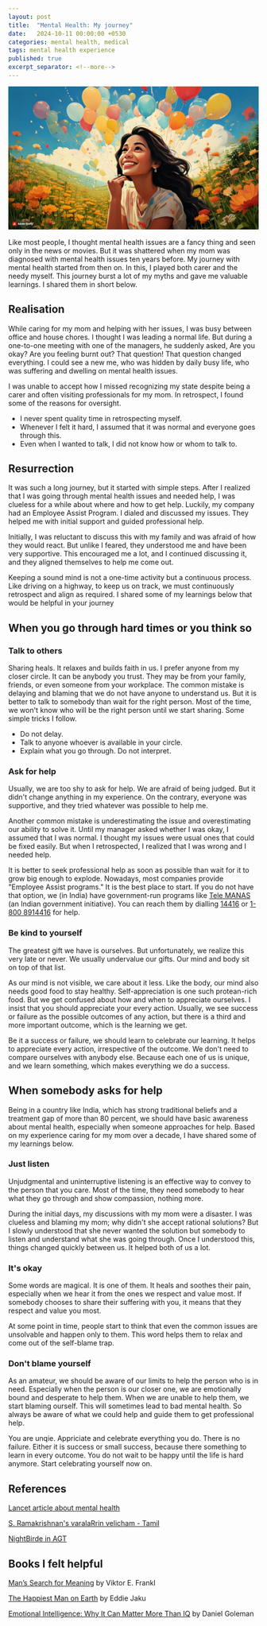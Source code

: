 ```yaml
---
layout: post
title:  "Mental Health: My journey"
date:   2024-10-11 00:00:00 +0530
categories: mental health, medical
tags: mental health experience
published: true
excerpt_separator: <!--more-->
---
```

<img src="/assets/images/mental-health-enter-new-world.jpg" title= "A person entering into a beautiful world">

Like most people, I thought mental health issues are a fancy thing and seen only in the news or movies. But it was shattered when my mom was diagnosed with mental health issues ten years before. My journey with mental health started from then on. In this, I played both carer and the needy myself. This journey burst a lot of my myths and gave me valuable learnings. I shared them in short below.

<!--more-->

## Realisation
While caring for my mom and helping with her issues, I was busy between office and house chores. I thought I was leading a normal life. But during a one-to-one meeting with one of the managers, he suddenly asked, Are you okay? Are you feeling burnt out? That question! That question changed everything. I could see a new me, who was hidden by daily busy life, who was suffering and dwelling on mental health issues.

I was unable to accept how I missed recognizing my state despite being a carer and often visiting professionals for my mom. In retrospect, I found some of the reasons for oversight.

* I never spent quality time in retrospecting myself.
* Whenever I felt it hard, I assumed that it was normal and everyone goes through this.
* Even when I wanted to talk, I did not know how or whom to talk to.

## Resurrection
It was such a long journey, but it started with simple steps. After I realized that I was going through mental health issues and needed help, I was clueless for a while about where and how to get help. Luckily, my company had an Employee Assist Program. I dialed and discussed my issues. They helped me with initial support and guided professional help.

Initially, I was reluctant to discuss this with my family and was afraid of how they would react. But unlike I feared, they understood me and have been very supportive. This encouraged me a lot, and I continued discussing it, and they aligned themselves to help me come out.

Keeping a sound mind is not a one-time activity but a continuous process. Like driving on a highway, to keep us on track, we must continuously retrospect and align as required. I shared some of my learnings below that would be helpful in your journey

## When you go through hard times or you think so
### Talk to others
Sharing heals. It relaxes and builds faith in us. I prefer anyone from my closer circle. It can be anybody you trust. They may be from your family, friends, or even someone from your workplace. The common mistake is delaying and blaming that we do not have anyone to understand us. But it is better to talk to somebody than wait for the right person. Most of the time, we won't know who will be the right person until we start sharing. Some simple tricks I follow.

* Do not delay.
* Talk to anyone whoever is available in your circle.
* Explain what you go through. Do not interpret.

### Ask for help
Usually, we are too shy to ask for help. We are afraid of being judged. But it didn't change anything in my experience. On the contrary, everyone was supportive, and they tried whatever was possible to help me.

Another common mistake is underestimating the issue and overestimating our ability to solve it. Until my manager asked whether I was okay, I assumed that I was normal. I thought my issues were usual ones that could be fixed easily. But when I retrospected, I realized that I was wrong and I needed help.

It is better to seek professional help as soon as possible than wait for it to grow big enough to explode. Nowadays, most companies provide "Employee Assist programs." It is the best place to start. If you do not have that option, we (in India) have government-run programs like [Tele MANAS](https://telemanas.mohfw.gov.in/home) (an Indian government initiative). You can reach them by dialling [14416](tel:14416) or [1-800 8914416](tel:18008914416) for help.

### Be kind to yourself
The greatest gift we have is ourselves. But unfortunately, we realize this very late or never. We usually undervalue our gifts. Our mind and body sit on top of that list.

As our mind is not visible, we care about it less. Like the body, our mind also needs good food to stay healthy. Self-appreciation is one such protean-rich food. But we get confused about how and when to appreciate ourselves. I insist that you should appreciate your every action. Usually, we see success or failure as the possible outcomes of any action, but there is a third and more important outcome, which is the learning we get.

Be it a success or failure, we should learn to celebrate our learning. It helps to appreciate every action, irrespective of the outcome. We don't need to compare ourselves with anybody else. Because each one of us is unique, and we learn something, which makes everything we do a success.

## When somebody asks for help
Being in a country like India, which has strong traditional beliefs and a treatment gap of more than 80 percent, we should have basic awareness about mental health, especially when someone approaches for help. Based on my experience caring for my mom over a decade, I have shared some of my learnings below.

### Just listen
Unjudgmental and uninterruptive listening is an effective way to convey to the person that you care. Most of the time, they need somebody to hear what they go through and show compassion, nothing more.

During the initial days, my discussions with my mom were a disaster. I was clueless and blaming my mom; why didn't she accept rational solutions? But I slowly understood that she never wanted the solution but somebody to listen and understand what she was going through. Once I understood this, things changed quickly between us. It helped both of us a lot.

### It's okay
Some words are magical. It is one of them. It heals and soothes their pain, especially when we hear it from the ones we respect and value most. If somebody chooses to share their suffering with you, it means that they respect and value you most.

At some point in time, people start to think that even the common issues are unsolvable and happen only to them. This word helps them to relax and come out of the self-blame trap.

### Don't blame yourself
As an amateur, we should be aware of our limits to help the person who is in need. Especially when the person is our closer one, we are emotionally bound and desperate to help them. When we are unable to help them, we start blaming ourself. This will sometimes lead to bad mental health. So always be aware of what we could help and guide them to get professional help.

You are unqie. Appriciate and celebrate everything you do. There is no failure. Either it is success or small success, because there something to learn in every outcome. You do not wait to be happy until the life is hard anymore. Start celebrating yourself now on.

## References
[Lancet article about mental health](https://www.thelancet.com/journals/lansea/article/PIIS2772-3682(23)00160-9/fulltext)

[S. Ramakrishnan's varalaRrin velicham - Tamil](https://www.youtube.com/watch?v=6uh0ez-zrzg)

[NightBirde in AGT](https://www.youtube.com/watch?v=CZJvBfoHDk0)

## Books I felt helpful
[Man’s Search for Meaning](https://www.goodreads.com/book/show/4069.Man_s_Search_for_Meaning) by Viktor E. Frankl

[The Happiest Man on Earth](https://www.goodreads.com/book/show/53239311-the-happiest-man-on-earth?ref=nav_sb_ss_1_13) by Eddie Jaku

[Emotional Intelligence: Why It Can Matter More Than IQ](https://www.goodreads.com/book/show/26329.Emotional_Intelligence?ref=nav_sb_noss_l_9) by Daniel Goleman